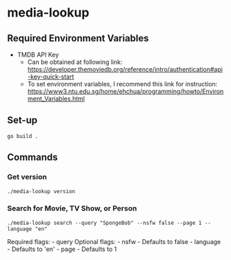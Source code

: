 # media-lookup

## Required Environment Variables
* TMDB API Key
    - Can be obtained at following link:
        https://developer.themoviedb.org/reference/intro/authentication#api-key-quick-start
    - To set environment variables, I recommend this link for instruction:
        https://www3.ntu.edu.sg/home/ehchua/programming/howto/Environment_Variables.html

## Set-up
`go build .`

## Commands
### Get version
`./media-lookup version`

### Search for Movie, TV Show, or Person
`./media-lookup search --query "SpongeBob" --nsfw false --page 1 --language "en"`

Required flags: 
    - query
Optional flags: 
    - nsfw
        - Defaults to false
    - language 
        - Defaults to 'en'
    - page
        - Defaults to 1
